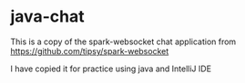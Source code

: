 # java-chat
This is a copy of the spark-websocket chat application from https://github.com/tipsy/spark-websocket

I have copied it for practice using java and IntelliJ IDE